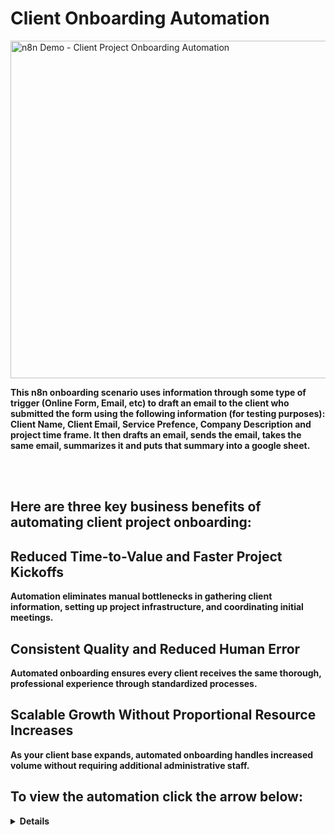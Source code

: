 # Client Onboarding Automation

<img width="960" height="540" alt="n8n Demo - Client Project Onboarding Automation" src="https://github.com/user-attachments/assets/7f4da6d2-73d5-4e63-a087-9d02a7bf9987" />

<b>This n8n onboarding scenario uses information through some type of trigger (Online Form, Email, etc) to draft an email to the client who submitted the form using the following information (for testing purposes): Client Name, Client Email, Service Prefence, Company Description and project time frame. It then drafts an email, sends the email, takes the same email, summarizes it and puts that summary into a google sheet. 

</br>
</br>

<h2>Here are three key business benefits of automating client project onboarding:


<h2>Reduced Time-to-Value and Faster Project Kickoffs</h2> 

 Automation eliminates manual bottlenecks in gathering client information, setting up project infrastructure, and coordinating initial meetings.


<h2>Consistent Quality and Reduced Human Error</h2>

Automated onboarding ensures every client receives the same thorough, professional experience through standardized processes.


<h2>Scalable Growth Without Proportional Resource Increases</h2>

As your client base expands, automated onboarding handles increased volume without requiring additional administrative staff.



</h2>

<h2>To view the automation click the arrow below:</h2> 

  <details close>

<div>

</summary>
 

[![Trello Onboarding Automation](https://i.vimeocdn.com/video/2031637988-a38edec7d3c8c07a33075c9ebb91b63164891db7d76eeca775de22538f42e789-d_295x166?&r=pad&region=us)](https://vimeo.com/1097326174?share=copy "Client Onboarding")

<h1>Thank Your for looking!</h1>



